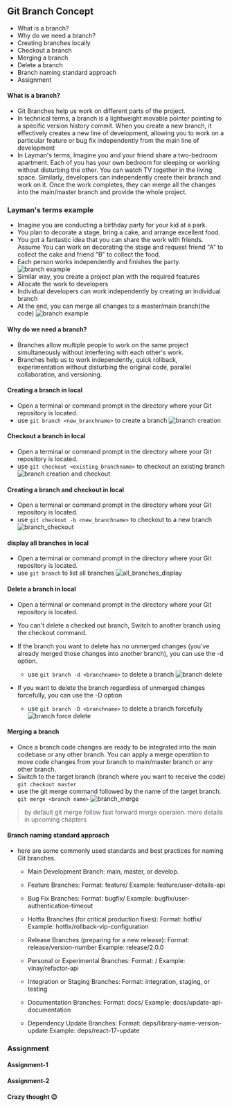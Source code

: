 ## Git Branch Concept ##
- What is a branch?
- Why do we need a branch?
- Creating branches locally
- Checkout a branch
- Merging a branch
- Delete a branch
- Branch naming standard approach
- Assignment

#### What is a branch? ####
- Git Branches help us work on different parts of the project.
- In technical terms, a branch is a lightweight movable pointer pointing to a specific version history commit. When you create a new branch, it effectively creates a new line of development, allowing you to work on a particular feature or bug fix independently from the main line of development
- In Layman's terms, Imagine you and your friend share a two-bedroom apartment. Each of you has your own bedroom for sleeping or working without disturbing the other. You can watch TV together in the living space. Similarly, developers can independently create their branch and work on it. Once the work completes, they can merge all the changes into the main/master branch and provide the whole project.

### Layman's terms example ###
- Imagine you are conducting a birthday party for your kid at a park. 
- You plan to decorate a stage, bring a cake, and arrange excellent food. 
- You got a fantastic idea that you can share the work with friends. Assume You can work on decorating the stage and request friend "A" to collect the cake and friend "B" to collect the food. 
- Each person works independently and finishes the party. 
![branch example](https://github.com/yetanothermasterylearning/git/blob/main/05.%20Branch%20concept/Pictures/branch_example.png)
- Similar way, you create a project plan with the required features
- Allocate the work to developers
- Individual developers can work independently by creating an individual branch
- At the end, you can merge all changes to a master/main branch(the code)
![branch example](https://github.com/yetanothermasterylearning/git/blob/main/05.%20Branch%20concept/Pictures/git_branch_example.png)

#### Why do we need a branch? ####
- Branches allow multiple people to work on the same project simultaneously without interfering with each other's work.
- Branches help us to work independently, quick rollback, experimentation without disturbing the original code, parallel collaboration, and versioning.

#### Creating a branch in local ####
- Open a terminal or command prompt in the directory where your Git repository is located.
- use ```git branch <new_branchname>``` to create a branch
![branch creation](https://github.com/yetanothermasterylearning/git/blob/main/05.%20Branch%20concept/Pictures/branch_creation.png)

#### Checkout a branch in local ####
- Open a terminal or command prompt in the directory where your Git repository is located.
- use ```git checkout <existing_branchname>``` to checkout an existing branch
![branch creation and checkout](https://github.com/yetanothermasterylearning/git/blob/main/05.%20Branch%20concept/Pictures/branch_creation_checkout.png)

#### Creating a branch and checkout in local ####
- Open a terminal or command prompt in the directory where your Git repository is located.
- use ```git checkout -b <new_branchname>``` to checkout to a new branch
![branch_checkout](https://github.com/yetanothermasterylearning/git/blob/main/05.%20Branch%20concept/Pictures/branch_checkout.png)

#### display all branches in local ####
- Open a terminal or command prompt in the directory where your Git repository is located.
- use ```git branch``` to list all branches
![all_branches_display](https://github.com/yetanothermasterylearning/git/blob/main/05.%20Branch%20concept/Pictures/all_branches_display.png)

#### Delete a branch in local ####
- Open a terminal or command prompt in the directory where your Git repository is located.
- You can't delete a checked out branch, Switch to another branch using the checkout command. 
- If the branch you want to delete has no unmerged changes (you've already merged those changes into another branch), you can use the -d option.
	- use ```git branch -d <branchname>``` to delete a branch
![branch delete](https://github.com/yetanothermasterylearning/git/blob/main/05.%20Branch%20concept/Pictures/branch_delete.png)

- If you want to delete the branch regardless of unmerged changes forcefully, you can use the -D option
	- use ```git branch -D <branchname>``` to delete a branch forcefully
![branch force delete](https://github.com/yetanothermasterylearning/git/blob/main/05.%20Branch%20concept/Pictures/branch_force_delete.png)

#### Merging a branch ####
- Once a branch code changes are ready to be integrated into the main codebase or any other branch. You can apply a merge operation to move code changes from your branch to main/master branch or any other branch.
- Switch to the target branch (branch where you want to receive the code)
```git checkout master``` 
- use the git merge command followed by the name of the target branch.
```git merge <branch name>```
![branch_merge](https://github.com/yetanothermasterylearning/git/blob/main/05.%20Branch%20concept/Pictures/branch_merge.png)
> by default git merge follow fast forward merge operaion. more details in upcoming chapters

#### Branch naming standard approach ####
- here are some commonly used standards and best practices for naming Git branches.
	- Main Development Branch: 
		main, master, or develop. 

	- Feature Branches:
		Format: feature/<feature-name>
		Example: feature/user-details-api

	- Bug Fix Branches:
		Format: bugfix/<bugshortdescription-name>
		Example: bugfix/user-authentication-timeout

	- Hotfix Branches (for critical production fixes):
		Format: hotfix/<hostfix-name>
		Example: hotfix/rollback-vip-configuration

	- Release Branches (preparing for a new release):
		Format: release/version-number
		Example: release/2.0.0

	- Personal or Experimental Branches:
		Format: <username>/<short-description>
		Example: vinay/refactor-api

	- Integration or Staging Branches:
		Format: integration, staging, or testing

	- Documentation Branches:
		Format: docs/<short-description>
		Example: docs/update-api-documentation

	- Dependency Update Branches:
		Format: deps/library-name-version-update
		Example: deps/react-17-update

### Assignment ###
#### Assignment-1 ####

#### Assignment-2 ####

#### Crazy thought :wink: ####

